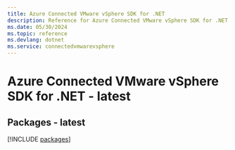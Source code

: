 ```yaml
---
title: Azure Connected VMware vSphere SDK for .NET
description: Reference for Azure Connected VMware vSphere SDK for .NET
ms.date: 05/30/2024
ms.topic: reference
ms.devlang: dotnet
ms.service: connectedvmwarevsphere
---
```

# Azure Connected VMware vSphere SDK for .NET - latest
## Packages - latest
[!INCLUDE [packages](connected-vmware-vsphere-index.md)]
